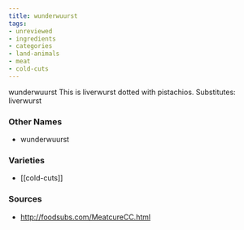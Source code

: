 ```yaml
---
title: wunderwuurst
tags:
- unreviewed
- ingredients
- categories
- land-animals
- meat
- cold-cuts
---
```

wunderwuurst This is liverwurst dotted with pistachios. Substitutes: liverwurst

### Other Names

* wunderwuurst

### Varieties

* [[cold-cuts]]

### Sources
* http://foodsubs.com/MeatcureCC.html
